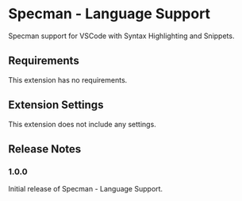 # Specman - Language Support

Specman support for VSCode with Syntax Highlighting and Snippets.


## Requirements

This extension has no requirements.

## Extension Settings

This extension does not include any settings.

## Release Notes

### 1.0.0

Initial release of Specman - Language Support.

